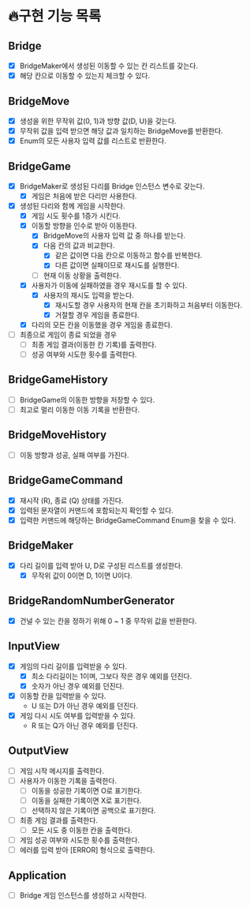 # 🔥구현 기능 목록

## Bridge
- [x] BridgeMaker에서 생성된 이동할 수 있는 칸 리스트를 갖는다.
- [x] 해당 칸으로 이동할 수 있는지 체크할 수 있다.

## BridgeMove
- [x] 생성을 위한 무작위 값(0, 1)과 방향 값(D, U)을 갖는다.
- [x] 무작위 값을 입력 받으면 해당 값과 일치하는 BridgeMove를 반환한다.
- [x] Enum의 모든 사용자 입력 값를 리스트로 반환한다.

## BridgeGame
- [x] BridgeMaker로 생성된 다리를 Bridge 인스턴스 변수로 갖는다.
  - [x] 게임은 처음에 받은 다리만 사용한다.
- [x] 생성된 다리와 함께 게임을 시작한다.
  - [x] 게임 시도 횟수를 1증가 시킨다.
  - [x] 이동할 방향을 인수로 받아 이동한다.
    - [x] BridgeMove의 사용자 입력 값 중 하나를 받는다.
    - [x] 다음 칸의 값과 비교한다.
      - [x] 같은 값이면 다음 칸으로 이동하고 함수를 반복한다.
      - [x] 다른 값이면 실패이므로 재시도를 실행한다.
    - [ ] 현재 이동 상황을 출력한다.
  - [x] 사용자가 이동에 실패하였을 경우 재시도를 할 수 있다.
    - [x] 사용자의 재시도 입력을 받는다.
      - [x] 재시도할 경우 사용자의 현재 칸을 초기화하고 처음부터 이동한다.
      - [x] 거절할 경우 게임을 종료한다.
  - [x] 다리의 모든 칸을 이동했을 경우 게임을 종료한다.
- [ ] 최종으로 게임이 종료 되었을 경우
  - [ ] 최종 게임 결과(이동한 칸 기록)를 출력한다. 
  - [ ] 성공 여부와 시도한 횟수를 출력한다.

## BridgeGameHistory
- [ ] BridgeGame의 이동한 방향을 저장할 수 있다.
- [ ] 최고로 멀리 이동한 이동 기록을 반환한다.

## BridgeMoveHistory
- [ ] 이동 방향과 성공, 실패 여부를 가진다.

## BridgeGameCommand
- [x] 재시작 (R), 종료 (Q) 상태를 가진다.
- [x] 입력된 문자열이 커맨드에 포함되는지 확인할 수 있다.
- [x] 입력한 커맨드에 해당하는 BridgeGameCommand Enum을 찾을 수 있다.

## BridgeMaker
- [X] 다리 길이를 입력 받아 U, D로 구성된 리스트를 생성한다.
  - [X] 무작위 값이 0이면 D, 1이면 U이다.

## BridgeRandomNumberGenerator
- [x] 건널 수 있는 칸을 정하기 위해 0 ~ 1 중 무작위 값을 반환한다.

## InputView
- [x] 게임의 다리 길이를 입력받을 수 있다.
  - [x] 최소 다리길이는 1이며, 그보다 작은 경우 예외를 던진다.
  - [x] 숫자가 아닌 경우 예외를 던진다.
- [x] 이동할 칸을 입력받을 수 있다.
  - U 또는 D가 아닌 경우 예외를 던진다.
- [x] 게임 다시 시도 여부를 입력받을 수 있다.
  - R 또는 Q가 아닌 경우 예외를 던진다.

## OutputView
- [ ] 게임 시작 메시지를 출력한다.
- [ ] 사용자가 이동한 기록을 출력한다.
  - [ ] 이동을 성공한 기록이면 O로 표기한다.
  - [ ] 이동을 실패한 기록이면 X로 표기한다.
  - [ ] 선택하지 않은 기록이면 공백으로 표기한다.
- [ ] 최종 게임 결과를 출력한다.
  - [ ] 모든 시도 중 이동한 칸을 출력한다.
- [ ] 게임 성공 여부와 시도한 횟수를 출력한다.
- [ ] 에러를 입력 받아 [ERROR] 형식으로 출력한다.

## Application
- [ ] Bridge 게임 인스턴스를 생성하고 시작한다.